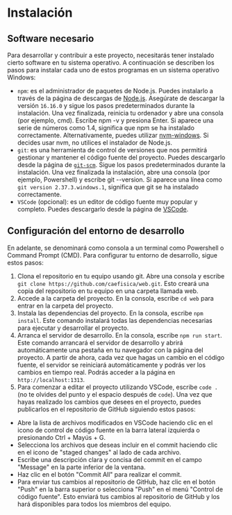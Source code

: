 # Instalación

## Software necesario

Para desarrollar y contribuir a este proyecto, necesitarás tener instalado cierto software en tu sistema operativo. A continuación se describen los pasos para instalar cada uno de estos programas en un sistema operativo Windows:

- `npm`: es el administrador de paquetes de Node.js. Puedes instalarlo a través de la página de descargas de [Node.js](https://nodejs.org/es/download/). Asegúrate de descargar la versión `16.16.0` y sigue los pasos predeterminados durante la instalación. Una vez finalizada, reinicia tu ordenador y abre una consola (por ejemplo, cmd). Escribe npm -v y presiona Enter. Si aparece una serie de números como 1.4, significa que npm se ha instalado correctamente. Alternativamente, puedes utilizar [nvm-windows](https://github.com/coreybutler/nvm-windows). Si decides usar nvm, no utilices el instalador de Node.js.
- `git`: es una herramienta de control de versiones que nos permitirá gestionar y mantener el código fuente del proyecto. Puedes descargarlo desde la página de [`git-scm`](https://git-scm.com/downloads). Sigue los pasos predeterminados durante la instalación. Una vez finalizada la instalación, abre una consola (por ejemplo, Powershell) y escribe git --version. Si aparece una línea como `git version 2.37.3.windows.1`, significa que git se ha instalado correctamente.
- `VSCode` (opcional): es un editor de código fuente muy popular y completo. Puedes descargarlo desde la página de [VSCode](https://code.visualstudio.com/download).

## Configuración del entorno de desarrollo

En adelante, se denominará como consola a un terminal como Powershell o Command Prompt (CMD). Para configurar tu entorno de desarrollo, sigue estos pasos:

1. Clona el repositorio en tu equipo usando git. Abre una consola y escribe `git clone https://github.com/caefisica/web.git`. Esto creará una copia del repositorio en tu equipo en una carpeta llamada web.
2. Accede a la carpeta del proyecto. En la consola, escribe `cd web` para entrar en la carpeta del proyecto.
3. Instala las dependencias del proyecto. En la consola, escribe `npm install`. Este comando instalará todas las dependencias necesarias para ejecutar y desarrollar el proyecto.
4. Arranca el servidor de desarrollo. En la consola, escribe `npm run start`. Este comando arrancará el servidor de desarrollo y abrirá automáticamente una pestaña en tu navegador con la página del proyecto. A partir de ahora, cada vez que hagas un cambio en el código fuente, el servidor se reiniciará automáticamente y podrás ver los cambios en tiempo real. Podrás acceder a la página en `http://localhost:1313`.
5. Para comenzar a editar el proyecto utilizando VSCode, escribe `code .` (no te olvides del punto y el espacio después de `code`). Una vez que hayas realizado los cambios que desees en el proyecto, puedes publicarlos en el repositorio de GitHub siguiendo estos pasos:

- Abre la lista de archivos modificados en VSCode haciendo clic en el icono de control de código fuente en la barra lateral izquierda o presionando Ctrl + Mayús + G.
- Selecciona los archivos que deseas incluir en el commit haciendo clic en el icono de "staged changes" al lado de cada archivo.
- Escribe una descripción clara y concisa del commit en el campo "Message" en la parte inferior de la ventana.
- Haz clic en el botón "Commit All" para realizar el commit.
- Para enviar tus cambios al repositorio de GitHub, haz clic en el botón "Push" en la barra superior o selecciona "Push" en el menú "Control de código fuente". Esto enviará tus cambios al repositorio de GitHub y los hará disponibles para todos los miembros del equipo.
